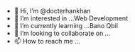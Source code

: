 - 👋 Hi, I’m @docterhankhan
- 👀 I’m interested in ...Web Development
- 🌱 I’m currently learning ...Bano Qbil
- 💞️ I’m looking to collaborate on ...
- 📫 How to reach me ...

<!---
docterhankhan/docterhankhan is a ✨ special ✨ repository because its `README.md` (this file) appears on your GitHub profile.
You can click the Preview link to take a look at your changes.
--->
